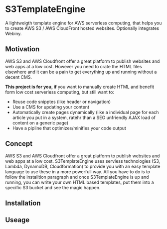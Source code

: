 # S3TemplateEngine
A lightweigth template engine for AWS serverless computing, that helps you to create AWS S3 / AWS CloudFront hosted websites. Optionally integrates Webiny.

## Motivation
AWS S3 and AWS Cloudfront offer a great platform to publish websites and web apps at a low cost. However you need to crate the HTML files elsewhere and it can be a pain to get everything up and running without a decent CMS. 

**This project is for you, if** you want to manually create HTML and benefit form low cost serverless computing, but still want to:
 * Reuse code snipptes (like header or navigation)
 * Use a CMS for updating your content 
 * Automatically create pages dynamically (like a individual page for each article you put in a system, ratehr than a SEO unfriendly AJAX load of content on a generic page)
 * Have a pipline that optimizes/minifies your code output

## Concept
AWS S3 and AWS Cloudfront offer a great platform to publish websites and web apps at a low cost. S3TemplateEngine uses servless technologies (S3, Lambda, DynamoDB, Cloudformation) to provide you with an easy template language to use these in a more powerfull way. All you have to do is to follow the installtion paragraph and once S3TemplateEngine is up and running, you can write your own HTML based templates, put them into a specific S3 bucket and see the magic happen.

## Installation

## Useage
